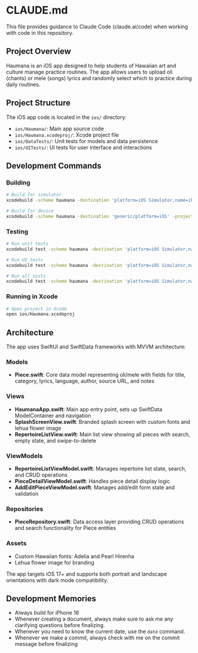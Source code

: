 # CLAUDE.md

This file provides guidance to Claude Code (claude.ai/code) when working with code in this repository.

## Project Overview

Haumana is an iOS app designed to help students of Hawaiian art and culture manage practice routines. The app allows users to upload oli (chants) or mele (songs) lyrics and randomly select which to practice during daily routines.

## Project Structure

The iOS app code is located in the `ios/` directory:
- `ios/Haumana/`: Main app source code
- `ios/Haumana.xcodeproj/`: Xcode project file
- `ios/DataTests/`: Unit tests for models and data persistence
- `ios/UITests/`: UI tests for user interface and interactions

## Development Commands

### Building
```bash
# Build for simulator
xcodebuild -scheme haumana -destination 'platform=iOS Simulator,name=iPhone 16,arch=arm64' -project ios/Haumana.xcodeproj

# Build for device
xcodebuild -scheme haumana -destination 'generic/platform=iOS' -project ios/Haumana.xcodeproj
```

### Testing
```bash
# Run unit tests
xcodebuild test -scheme haumana -destination 'platform=iOS Simulator,name=iPhone 16,arch=arm64' -project ios/Haumana.xcodeproj -only-testing:DataTests

# Run UI tests
xcodebuild test -scheme haumana -destination 'platform=iOS Simulator,name=iPhone 16,arch=arm64' -project ios/Haumana.xcodeproj -only-testing:UITests

# Run all tests
xcodebuild test -scheme haumana -destination 'platform=iOS Simulator,name=iPhone 16,arch=arm64' -project ios/Haumana.xcodeproj
```

### Running in Xcode
```bash
# Open project in Xcode
open ios/Haumana.xcodeproj
```

## Architecture

The app uses SwiftUI and SwiftData frameworks with MVVM architecture:

### Models
- **Piece.swift**: Core data model representing oli/mele with fields for title, category, lyrics, language, author, source URL, and notes

### Views
- **HaumanaApp.swift**: Main app entry point, sets up SwiftData ModelContainer and navigation
- **SplashScreenView.swift**: Branded splash screen with custom fonts and lehua flower image
- **RepertoireListView.swift**: Main list view showing all pieces with search, empty state, and swipe-to-delete

### ViewModels
- **RepertoireListViewModel.swift**: Manages repertoire list state, search, and CRUD operations
- **PieceDetailViewModel.swift**: Handles piece detail display logic
- **AddEditPieceViewModel.swift**: Manages add/edit form state and validation

### Repositories
- **PieceRepository.swift**: Data access layer providing CRUD operations and search functionality for Piece entities

### Assets
- Custom Hawaiian fonts: Adelia and Pearl Hirenha
- Lehua flower image for branding

The app targets iOS 17+ and supports both portrait and landscape orientations with dark mode compatibility.

## Development Memories
- Always build for iPhone 16
- Whenever creating a document, always make sure to ask me any clarifying questions before finalizing.
- Whenever you need to know the current date, use the `date` command.
- Whenever we make a commit, always check with me on the commit message before finalizing